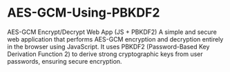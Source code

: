 # AES-GCM-Using-PBKDF2
AES-GCM Encrypt/Decrypt Web App (JS + PBKDF2) A simple and secure web application that performs AES-GCM encryption and decryption entirely in the browser using JavaScript. It uses PBKDF2 (Password-Based Key Derivation Function 2) to derive strong cryptographic keys from user passwords, ensuring secure encryption. 
